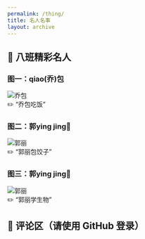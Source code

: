 ```yaml
---
permalink: /thing/
title: 名人名事
layout: archive
---
```


## 📸 八班精彩名人

### 图一：qiao(乔)包

![乔包](https://s21.ax1x.com/2025/07/11/pVlZFKI.jpg)  
✏️ “乔包吃饭”
### 图二：郭ying jing🍌

![郭丽](https://s21.ax1x.com/2025/07/11/pVlZZa8.jpg)  
✏️ “郭丽包饺子”
### 图三：郭ying jing🍌

![郭丽](https://s21.ax1x.com/2025/07/11/pVlZeIS.jpg)  
✏️ “郭丽学生物”
## 💬 评论区（请使用 GitHub 登录）

<div id="giscus_thread"></div>
<script src="https://giscus.app/client.js"
        data-repo="siyuan211/siyuan211.github.io"
        data-repo-id="R_kgDOPKMkKA"
        data-category="General"
        data-category-id="DIC_kwDOPKMkKM4Cs0hY"
        data-mapping="pathname"
        data-reactions-enabled="1"
        data-input-position="bottom"
        data-theme="light"
        crossorigin="anonymous"
        async>
</script>


